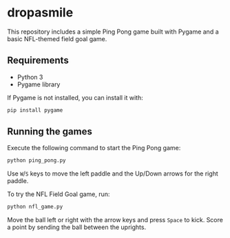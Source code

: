 # dropasmile

This repository includes a simple Ping Pong game built with Pygame and a basic NFL-themed field goal game.

## Requirements

- Python 3
- Pygame library

If Pygame is not installed, you can install it with:

```bash
pip install pygame
```

## Running the games

Execute the following command to start the Ping Pong game:

```bash
python ping_pong.py
```

Use `W`/`S` keys to move the left paddle and the Up/Down arrows for the right paddle.

To try the NFL Field Goal game, run:

```bash
python nfl_game.py
```

Move the ball left or right with the arrow keys and press `Space` to kick. Score a point by sending the ball between the uprights.
